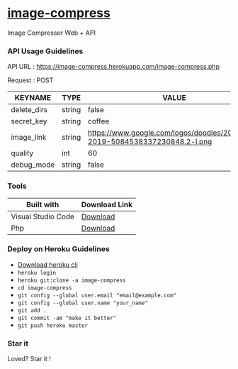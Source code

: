 # [image-compress](http://image-compress.herokuapp.com)
Image Compressor Web + API

### API Usage Guidelines

API URL : https://image-compress.herokuapp.com/image-compress.php

Request : POST

| KEYNAME | TYPE | VALUE |
| ------ | ------ | ------ |
| delete_dirs | string | false |
| secret_key | string | coffee |
| image_link | string | https://www.google.com/logos/doodles/2019/holi-2019-5084538337230848.2-l.png |
| quality | int | 60 |
| debug_mode | string | false |

### Tools

| Built with | Download Link |
| ------ | ------ |
| Visual Studio Code | [Download](https://code.visualstudio.com/) |
| Php | [Download](http://php.net/) |

### Deploy on Heroku Guidelines

* [Download heroku cli](https://devcenter.heroku.com/articles/heroku-cli)
* ```heroku login```
* ```heroku git:clone -a image-compress```
* ```cd image-compress```
* ```git config --global user.email "email@example.com"```
* ```git config --global user.name "your_name"```
* ```git add .```
* ```git commit -am "make it better"```
* ```git push heroku master```


### Star it

Loved? Star it !
